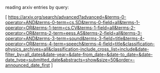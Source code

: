 reading arxiv entries by query:

[ https://arxiv.org/search/advanced?advanced=&terms-0-operator=AND&terms-0-term=cs.SD&terms-0-field=all&terms-1-operator=OR&terms-1-term=cs.CV&terms-1-field=all&terms-2-operator=OR&terms-2-term=eess.AS&terms-2-field=all&terms-3-operator=AND&terms-3-term=sound&terms-3-field=title&terms-4-operator=OR&terms-4-term=speech&terms-4-field=title&classification-physics_archives=all&classification-include_cross_list=include&date-filter_by=all_dates&date-year=&date-from_date=&date-to_date=&date-date_type=submitted_date&abstracts=show&size=50&order=-announced_date_first ]
